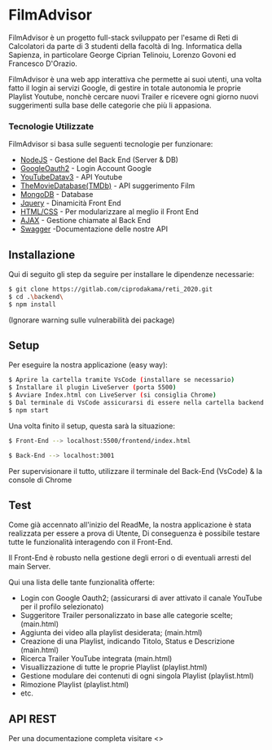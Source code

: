 # FilmAdvisor
FilmAdvisor è un progetto full-stack sviluppato per l'esame di Reti di Calcolatori da parte di 3 studenti della facoltà di Ing. Informatica della Sapienza, in particolare George Ciprian Telinoiu, Lorenzo Govoni ed Francesco D'Orazio.

FilmAdvisor è una web app interattiva che permette ai suoi utenti, una volta fatto il login ai servizi Google, di gestire in totale autonomia le proprie Playlist Youtube, nonchè cercare nuovi Trailer e ricevere ogni giorno nuovi suggerimenti sulla base delle categorie che più li appasiona.

### Tecnologie Utilizzate
FilmAdvisor si basa sulle seguenti tecnologie per funzionare:

* [NodeJS] - Gestione del Back End (Server & DB)
* [GoogleOauth2] - Login Account Google
* [YouTubeDatav3] - API Youtube
* [TheMovieDatabase(TMDb)] - API suggerimento Film
* [MongoDB] - Database
* [Jquery] - Dinamicità Front End
* [HTML/CSS] - Per modularizzare al meglio il Front End
* [AJAX] - Gestione chiamate al Back End
* [Swagger] -Documentazione delle nostre API

## Installazione
Qui di seguito gli step da seguire per installare le dipendenze necessarie:
```sh
$ git clone https://gitlab.com/ciprodakama/reti_2020.git
$ cd .\backend\
$ npm install
```
(Ignorare warning sulle vulnerabilità dei package)

## Setup
Per eseguire la nostra applicazione (easy way):
```sh
$ Aprire la cartella tramite VsCode (installare se necessario)
$ Installare il plugin LiveServer (porta 5500)
$ Avviare Index.html con LiveServer (si consiglia Chrome)
$ Dal terminale di VsCode assicurarsi di essere nella cartella backend 
$ npm start
```

Una volta finito il setup, questa sarà la situazione:
```sh
$ Front-End --> localhost:5500/frontend/index.html

$ Back-End --> localhost:3001
```
Per supervisionare il tutto, utilizzare il terminale del Back-End (VsCode) & la console di Chrome

## Test
Come già accennato all'inizio del ReadMe, la nostra applicazione è stata realizzata per essere a prova di Utente,
Di conseguenza è possibile testare tutte le funzionalità interagendo con il Front-End.

Il Front-End è robusto nella gestione degli errori o di eventuali arresti del main Server.

Qui una lista delle tante funzionalità offerte:

- Login con Google Oauth2; (assicurarsi di aver attivato il canale YouTube per il profilo selezionato)
- Suggeritore Trailer personalizzato in base alle categorie scelte; (main.html)
- Aggiunta dei video alla playlist desiderata; (main.html)
- Creazione di una Playlist, indicando Titolo, Status e Descrizione (main.html)
- Ricerca Trailer YouTube integrata (main.html)
- Visuallizzazione di tutte le proprie Playlist (playlist.html)
- Gestione modulare dei contenuti di ogni singola Playlist (playlist.html)
- Rimozione Playlist (playlist.html)
- etc.


## API REST
Per una documentazione completa visitare <<Insert Here>>

[//]: # (Abbreviazioni per i link utilizzati nella descrizione del progetto)
[NodeJS]:                   <https://nodejs.org/it/about/>
[GoogleOauth2]:             <https://developers.google.com/identity/protocols/oauth2>
[YouTubeDatav3]:            <https://developers.google.com/youtube/v3>
[TheMovieDatabase(TMDb)]:   <https://developers.themoviedb.org/3/getting-started/introduction>
[MongoDB]:                  <https://docs.mongodb.com/manual/>
[Jquery]:                   <https://api.jquery.com/>
[HTML/CSS]:                 <>
[AJAX]:                     <https://api.jquery.com/jquery.ajax/#jQuery-ajax-url-settings>
[Swagger]:                  <https://swagger.io/> 
